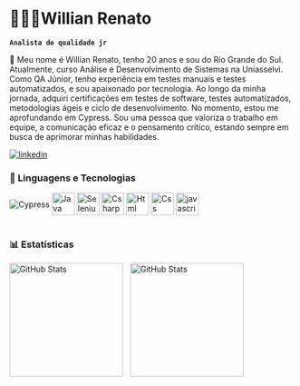 # 👨🏻‍💻Willian Renato

**`Analista de qualidade jr`**

🧪 Meu nome é Willian Renato, tenho 20 anos e sou do Rio Grande do Sul. Atualmente, curso Análise e Desenvolvimento de Sistemas na Uniasselvi. Como QA Júnior, tenho experiência em testes manuais e testes automatizados, e sou apaixonado por tecnologia. Ao longo da minha jornada, adquiri certificações em testes de software, testes automatizados, metodologias ágeis e ciclo de desenvolvimento. No momento, estou me aprofundando em Cypress. Sou uma pessoa que valoriza o trabalho em equipe, a comunicação eficaz e o pensamento crítico, estando sempre em busca de aprimorar minhas habilidades.

[![linkedin](https://img.shields.io/badge/LinkedIn-0077B5?style=for-the-badge&logo=linkedin&logoColor=white)](https://www.linkedin.com/in/willian-renato-rodrigues-pereira-911b10200)

### 🤖 Linguagens e Tecnologias

<div style="display: inline_block">
 <img align="center" alt="Cypress" src="https://skillicons.dev/icons?i=cypress" />
 <img align="center" alt="Java" src="https://cdn.jsdelivr.net/gh/devicons/devicon@latest/icons/java/java-plain.svg" height="40" alt="java logo"  />
  <img align="center" alt="Selenium" src="https://cdn.jsdelivr.net/gh/devicons/devicon/icons/selenium/selenium-original.svg" height="40" alt="selenium logo"  />
  <img align="center" alt="Csharp" src="https://cdn.jsdelivr.net/gh/devicons/devicon@latest/icons/csharp/csharp-plain.svg" height="40" alt="csharp logo"  />
 <img align="center" alt="Html"  src="https://cdn.jsdelivr.net/gh/devicons/devicon@latest/icons/html5/html5-original-wordmark.svg" height="40" alt="html logo"  />
 <img align="center" alt="Css" src="https://cdn.jsdelivr.net/gh/devicons/devicon@latest/icons/css3/css3-original-wordmark.svg" height="40" alt="css logo"  />
 <img align="center" alt="javascript" src="https://cdn.jsdelivr.net/gh/devicons/devicon@latest/icons/javascript/javascript-plain.svg" height="40" alt="javascript logo"  />
 
 
          
</div><br/>

### 📊 Estatísticas

<p>
  <img 
    align="left" 
    alt="GitHub Stats" 
    height="200" 
    style="padding-right: 10px;" 
    src="https://github-readme-stats.vercel.app/api?username=WillianRRP&show_icons=true&theme=tokyonight&include_all_commits=true&locale=pt-br" 
  />

<img 
      align="left" 
      alt="GitHub Stats" 
      height="200" 
      src="https://github-readme-stats.vercel.app/api/top-langs/?username=WillianRRP&theme=tokyonight&layout=compact&custom_title=Tecnologias&langs_count=9" 
  />

  </p>

